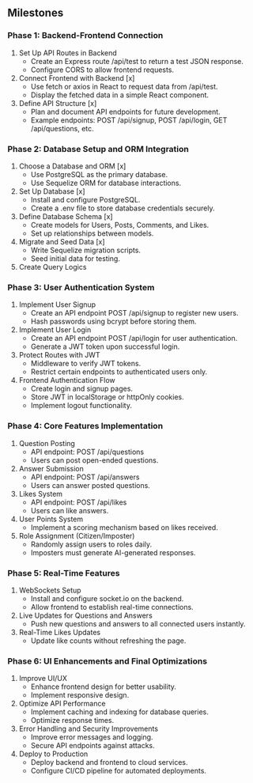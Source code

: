 
## Milestones

### Phase 1: Backend-Frontend Connection
1. Set Up API Routes in Backend
	- Create an Express route /api/test to return a test JSON response.
	- Configure CORS to allow frontend requests.
2. Connect Frontend with Backend [x]
    - Use fetch or axios in React to request data from /api/test.
	- Display the fetched data in a simple React component.
3. Define API Structure [x]
	- Plan and document API endpoints for future development.
	- Example endpoints: POST /api/signup, POST /api/login, GET /api/questions, etc.

### Phase 2: Database Setup and ORM Integration
1. Choose a Database and ORM [x]
	- Use PostgreSQL as the primary database.
	- Use Sequelize ORM for database interactions.
2. Set Up Database [x]
    - Install and configure PostgreSQL.
	- Create a .env file to store database credentials securely.
3. Define Database Schema [x]
	- Create models for Users, Posts, Comments, and Likes.
	- Set up relationships between models.
4. Migrate and Seed Data [x]
	- Write Sequelize migration scripts.
	- Seed initial data for testing.
5. Create Query Logics

### Phase 3: User Authentication System
1. Implement User Signup
	- Create an API endpoint POST /api/signup to register new users.
	- Hash passwords using bcrypt before storing them.
2. Implement User Login
	- Create an API endpoint POST /api/login for user authentication.
	- Generate a JWT token upon successful login.
3. Protect Routes with JWT
	- Middleware to verify JWT tokens.
	- Restrict certain endpoints to authenticated users only.
4. Frontend Authentication Flow
	- Create login and signup pages.
	- Store JWT in localStorage or httpOnly cookies.
	- Implement logout functionality.

### Phase 4: Core Features Implementation
1. Question Posting
	- API endpoint: POST /api/questions
	- Users can post open-ended questions.
2. Answer Submission
	- API endpoint: POST /api/answers
	- Users can answer posted questions.
3. Likes System
	- API endpoint: POST /api/likes
	- Users can like answers.
4. User Points System
	- Implement a scoring mechanism based on likes received.
5. Role Assignment (Citizen/Imposter)
	- Randomly assign users to roles daily.
	- Imposters must generate AI-generated responses.

### Phase 5: Real-Time Features
1. WebSockets Setup
	- Install and configure socket.io on the backend.
	- Allow frontend to establish real-time connections.
2. Live Updates for Questions and Answers
	- Push new questions and answers to all connected users instantly.
3. Real-Time Likes Updates
	- Update like counts without refreshing the page.

### Phase 6: UI Enhancements and Final Optimizations
1. Improve UI/UX
	- Enhance frontend design for better usability.
	- Implement responsive design.
2. Optimize API Performance
	- Implement caching and indexing for database queries.
	- Optimize response times.
3. Error Handling and Security Improvements
	- Improve error messages and logging.
	- Secure API endpoints against attacks.
4. Deploy to Production
	- Deploy backend and frontend to cloud services.
	- Configure CI/CD pipeline for automated deployments.